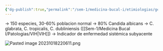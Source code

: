 ```yaml
---
{"dg-publish":true,"permalink":"/sem-1/medicina-bucal-i/etimiologias/genero-candida/"}
---
```



→ 150 especies, 30-60% poblacion normal
→ 80% Candida albicans
→ C. glabrata, C. tropicalis, C. dubliniensis ([[Sem-1/Medicina Bucal I/Patologias/VIH\|VIH]])
→ Indicador de enfermedad sistémica subyacente

![Pasted image 20231018220611.png](/img/user/Sem-1/Medicina%20Bucal%20I/Medias/Pasted%20image%2020231018220611.png)

